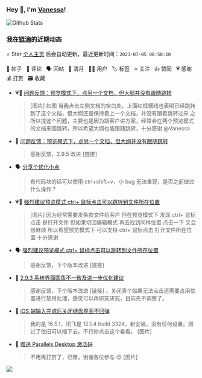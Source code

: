 ### Hey 👋, I'm [Vanessa](http://vanessa.b3log.org/)!

![Github Stats](https://github-readme-stats.vercel.app/api?username=Vanessa219&show_icons=true)

<!--events start -->

### 我在[链滴](https://ld246.com)的近期动态

⭐️ Star [个人主页](https://github.com/Vanessa219/Vanessa219) 后会自动更新，最近更新时间：`2023-07-05 08:50:10`

📝 帖子 &nbsp; 💬 评论 &nbsp; 🗣 回帖 &nbsp; 🌙 清月 &nbsp; 👨‍💻 用户 &nbsp; 🏷️ 标签 &nbsp; ⭐️ 关注 &nbsp; 👍 赞同 &nbsp; 💗 感谢 &nbsp; 💰 打赏 &nbsp; 🗃 收藏

* 💗📝 [问题反馈：预览模式下，点另一个文档，但大纲并没有跟随跳转](https://ld246.com/article/1688269838429)

  > [图片] 如图 当我点击左侧文档的空白处，上面红框横线也表明已经跳转到了这个文档，但大纲还是保持着上一个文档，并没有跟着跳转过来 之所以提这个问题，主要也是因为跟客户讲方案，经常会在两个预览模式的文档来回跳转，所以希望大纲也能跟随跳转，十分感谢 @Vanessa
* 💬 [问题反馈：预览模式下，点另一个文档，但大纲并没有跟随跳转](https://ld246.com/article/1688269838429/comment/1688398278641#comments)

  > 感谢反馈，2.9.5 改进 [链接]
* 🗣 [分享个优化小点](https://ld246.com/article/1688208715598/comment/1688209711647#comments)

  > 有代码块的话可以使用 ctrl+shift+v，小 bug 无法重现，是否之前做过什么操作？
* 💗📝 [强烈建议预览模式 ctrl+ 鼠标点击可以跳转到文件所在位置](https://ld246.com/article/1687957869375)

  > [图片] 因为经常需要发条款文件给客户 但在预览模式下 发现 ctrl+ 鼠标点击 是打开文件 但如果切回编辑模式 再去找到同样位置 点击一下 又会很麻烦 所以希望预览模式下 可以支持 ctrl+ 鼠标点击 打开文件所在位置 十分感谢
* 🗣 [强烈建议预览模式 ctrl+ 鼠标点击可以跳转到文件所在位置](https://ld246.com/article/1687957869375/comment/1687957892174#comments)

  > 感谢反馈，下个版本改进 [链接]
* 💬 [2.9.3 系统界面圆角不一致及进一步优化建议](https://ld246.com/article/1687941769547/comment/1687949957183#comments)

  > 感谢反馈，下个版本改进 [链接] 。关闭真个如果无法点击还需要占用位置进行禁用处理，感觉可以再研究研究，目前先不调整了。
* 💬 [iOS 端输入完成后关闭键盘界面不回弹](https://ld246.com/article/1687362107472/comment/1687877506782#comments)

  > 我的是 16.5.1，讯飞是 12.1.4 build 3324，新安装，没有任何设置。测试了依旧可以缩下去。不行你点击这个看看。 [图片]
* 💬 [赠送 Parallels Desktop 激活码](https://ld246.com/article/1687831240712/comment/1687876859413#comments)

  > 不用再打赏了，已赠，谢谢各位参与 😊 [图片]


<!--events end -->

<a title="Hits" target="_blank" href="https://github.com/Vanessa219/Vanessa219"><img src="https://hits.b3log.org/Vanessa219/Vanessa219.svg"></a>
